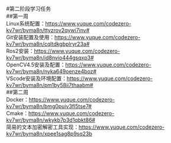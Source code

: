 #第二阶段学习任务  
##第一周  
Linux系统配置：https://www.yuque.com/codezero-kv7wr/byma8n/ttyzrov2qywi7inv#  
Git安装配置及使用：https://www.yuque.com/codezero-kv7wr/byma8n/cqltdkgbplryr23a#  
Ros2安装：https://www.yuque.com/codezero-kv7wr/byma8n/id8nvio444gsqxp3#  
OpenCV4.5安装及配置：https://www.yuque.com/codezero-kv7wr/byma8n/nyka649oenze4boz#  
VScode安装及环境配置：https://www.yuque.com/codezero-kv7wr/byma8n/pm1by58ii7thaabm#  
##第二周  
Docker：https://www.yuque.com/codezero-kv7wr/byma8n/bmg0puiv3fl5tse7#  
Cmake：https://www.yuque.com/codezero-kv7wr/byma8n/wkykb7p3d1qbkt86#  
简易的文本加密解密工具实现：https://www.yuque.com/codezero-kv7wr/byma8n/xpee1sag8p9sq23b  
